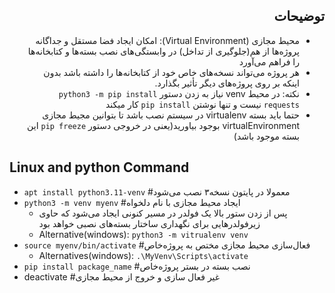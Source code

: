 <div style="direction:rtl;">

## توضیحات

- محیط مجازی (Virtual Environment): امکان ایجاد فضا مستقل و جداگانه پروژه‌ها از هم(جلوگیری از تداخل) در وابستگی‌های نصب بسته‌ها و کتابخانه‌ها را فراهم می‌آورد
- هر پروژه می‌تواند نسخه‌های خاص خود از کتابخانه‌ها را داشته باشد بدون اینکه بر روی پروژه‌های دیگر تأثیر بگذارد.
- نکته: در محیط venv نیاز به زدن دستور ```python3 -m pip install requests``` نیست و تنها نوشتن ```pip install``` کار میکند
- حتما باید بسته virtualenv در سیستم نصب باشد تا بتوانین مجیط مجازی virtualEnvironment بوجود بیاورید(یعنی در خروجی دستور `pip freeze` این بسته موجود باشد)

</div>

## Linux and python Command

- ```apt install python3.11-venv``` #معمولا در پایتون نسخه۳ نصب می‌شود
- ```python3 -m venv myenv``` #ایجاد محیط مجازی با نام دلخواه
    - پس از زدن ستور بالا یک فولدر در مسیر کنونی ایجاد می‌شود که حاوی زیرفولدرهایی برای نگهداری ساختار بسته‌های نصبی خواهد بود
    - Alternative(windows): ```python3 -m vitrualenv venv```
- ```source myenv/bin/activate``` #فعال‌سازی محیط مجازی مختص به پروژه‌خاص
    - Alternatives(windows): ```.\MyVenv\Scripts\activate```
- ```pip install package_name``` #نصب بسته در بستر پروژه‌خاص
- deactivate #غیر فعال سازی و خروج از محیط مجازی